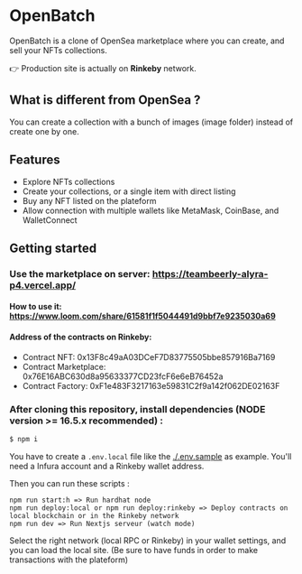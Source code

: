 # OpenBatch

OpenBatch is a clone of OpenSea marketplace where you can create, and sell your NFTs collections.

👉 Production site is actually on **Rinkeby** network.

## What is different from OpenSea ?

You can create a collection with a bunch of images (image folder) instead of create one by one.

## Features

-   Explore NFTs collections
-   Create your collections, or a single item with direct listing
-   Buy any NFT listed on the plateform
-   Allow connection with multiple wallets like MetaMask, CoinBase, and WalletConnect

## Getting started

### Use the marketplace on server: https://teambeerly-alyra-p4.vercel.app/

#### How to use it: https://www.loom.com/share/61581f1f5044491d9bbf7e9235030a69


#### Address of the contracts on Rinkeby:
- Contract NFT: 0x13F8c49aA03DCeF7D83775505bbe857916Ba7169
- Contract Marketplace: 0x76E16ABC630d8a95633377CD23fcF6e6eB76452a
- Contract Factory:  0xF1e483F3217163e59831C2f9a142f062DE02163F

### After cloning this repository, install dependencies (NODE version >= 16.5.x recommended) :

```sh
$ npm i
```

You have to create a `.env.local` file like the [./.env.sample](./.env.sample) as example. You'll need a Infura account and a Rinkeby wallet address.

Then you can run these scripts :

```shell
npm run start:h => Run hardhat node
npm run deploy:local or npm run deploy:rinkeby => Deploy contracts on local blockchain or in the Rinkeby network
npm run dev => Run Nextjs serveur (watch mode)
```

Select the right network (local RPC or Rinkeby) in your wallet settings, and you can load the local site. (Be sure to have funds in order to make transactions with the plateform)
